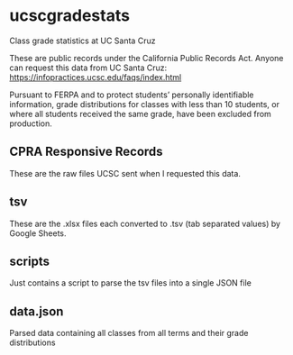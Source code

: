 # ucscgradestats
Class grade statistics at UC Santa Cruz

These are public records under the California Public Records Act. Anyone can request this data from UC Santa Cruz: https://infopractices.ucsc.edu/faqs/index.html

Pursuant to FERPA and to protect students’ personally identifiable information, grade distributions for classes with less than 10 students, or where all students received the same grade, have been excluded from production.

## CPRA Responsive Records
These are the raw files UCSC sent when I requested this data.

## tsv
These are the .xlsx files each converted to .tsv (tab separated values) by Google Sheets.

## scripts
Just contains a script to parse the tsv files into a single JSON file

## data.json
Parsed data containing all classes from all terms and their grade distributions